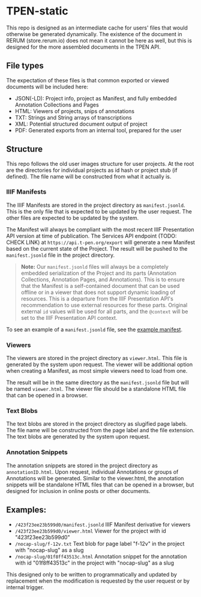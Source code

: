 # TPEN-static
This repo is designed as an intermediate cache for users' files that would otherwise be generated dynamically. The 
existence of the document in RERUM (store.rerum.io) does not mean it cannot be here as well, but this is designed 
for the more assembled documents in the TPEN API.

## File types
The expectation of these files is that common exported or viewed documents will be included here:

* JSON(-LD): Project info, project as Manifest, and fully embedded Annotation Collections and Pages
* HTML: Viewers of projects, snips of annotations
* TXT: Strings and String arrays of transcriptions
* XML: Potential structured document output of project
* PDF: Generated exports from an internal tool, prepared for the user

## Structure
This repo follows the old user images structure for user projects. At the root are the directories for individual 
projects as id hash or project stub (if defined). The file name will be constructed from what it actually is.

### IIIF Manifests
The IIIF Manifests are stored in the project directory as `manifest.jsonld`. This is the only file that is expected to
be updated by the user request. The other files are expected to be updated by the system.

The Manifest will always be compliant with the most recent IIIF Presentation API version at time of publication.
The Services API endpoint (TODO: CHECK LINK) at `https://api.t-pen.org/export` will generate a new Manifest 
based on the current state of the Project. The result will be pushed to the `manifest.jsonld` file in the project
directory.

> **Note:** Our `manifest.jsonld` files will always be a completely embedded serialization of the Project and its 
> parts (Annotation Collections, Annotation Pages, and Annotations). This is to ensure that the Manifest is a
> self-contained document that can be used offline or in a viewer that does not support dynamic loading of resources.
> This is a departure from the IIIF Presentation API's recommendation to use external resources for these parts.
> Original external `id` values will be used for all parts, and the `@context` will be set to the IIIF Presentation API context.

To see an example of a `manifest.jsonld` file, see the [example manifest](example-manifest.jsonld).

### Viewers
The viewers are stored in the project directory as `viewer.html`. This file is generated by the system upon request. The viewer will be additional option when creating a Manifest, as most simple viewers need to load from one.

The result will be in the same directory as the `manifest.jsonld` file but will be named `viewer.html`. The viewer file should be a standalone HTML file that can be opened in a browser.

### Text Blobs
The text blobs are stored in the project directory as slugified page labels. The file name will be constructed from the page label and the file extension. The text blobs are generated by the system upon request.

### Annotation Snippets
The annotation snippets are stored in the project directory as `annotationID.html`. Upon request, individual Annotations or groups of Annotations will be generated. Similar to the viewer.html, the annotation snippets will be standalone HTML files that can be opened in a browser, but designed for inclusion in online posts or other documents.

## Examples: 
* `/423f23ee23b599d0/manifest.jsonld` IIIF Manifest derivative for viewers
* `/423f23ee23b599d0/viewer.html` Viewer for the project with id "423f23ee23b599d0"
* `/nocap-slug/f-12v.txt` Text blob for page label "f-12v" in the project with "nocap-slug" as a slug
* `/nocap-slug/01f8ff43513c.html` Annotation snippet for the annotation with id "01f8ff43513c" in the project with "nocap-slug" as a slug

This designed only to be written to programmatically and updated by replacement when the modification is requested by the user request or by internal trigger.
